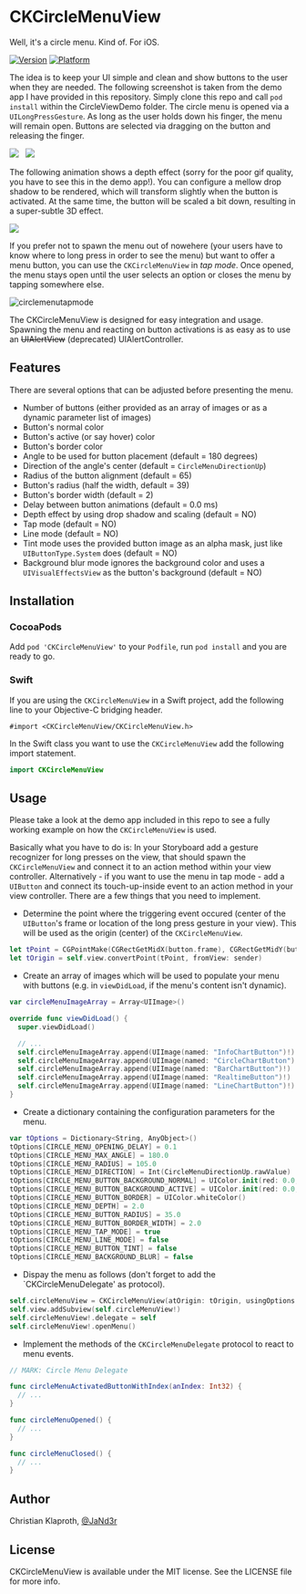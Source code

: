 CKCircleMenuView
================

Well, it's a circle menu. Kind of. For iOS.

[![Version](https://cocoapod-badges.herokuapp.com/v/CKCircleMenuView/badge.png)](http://cocoadocs.org/docsets/CKCircleMenuView)
[![Platform](https://cocoapod-badges.herokuapp.com/p/CKCircleMenuView/badge.png)](http://cocoadocs.org/docsets/CKCircleMenuView)

The idea is to keep your UI simple and clean and show buttons to the user when they are needed. The following screenshot is taken from the demo app I have provided in this repository. Simply clone this repo and call `pod install` within the CircleViewDemo folder. The circle menu is opened via a `UILongPressGesture`. As long as the user holds down his finger, the menu will remain open. Buttons are selected via dragging on the button and releasing the finger.

![](CircleMenuDemo1.gif) &nbsp; ![](CircleMenuDemo2.gif)

The following animation shows a depth effect (sorry for the poor gif quality, you have to see this in the demo app!). You can configure a mellow drop shadow to be rendered, which will transform slightly when the button is activated. At the same time, the button will be scaled a bit down, resulting in a super-subtle 3D effect.

![](CircleMenuDemoDepth.gif)

If you prefer not to spawn the menu out of nowehere (your users have to know where to long press in order to see the menu) but want to offer a menu button, you can use the `CKCircleMenuView` in _tap mode_. Once opened, the menu stays open until the user selects an option or closes the menu by tapping somewhere else.

![circlemenutapmode](https://cloud.githubusercontent.com/assets/7301252/11380734/32504124-92f8-11e5-97dc-6959e506cfe8.gif)

The CKCircleMenuView is designed for easy integration and usage. Spawning the menu and reacting on button activations is as easy as to use an ~~UIAlertView~~ (deprecated) UIAlertController.

## Features

There are several options that can be adjusted before presenting the menu.

* Number of buttons (either provided as an array of images or as a dynamic parameter list of images)
* Button's normal color
* Button's active (or say hover) color
* Button's border color
* Angle to be used for button placement (default = 180 degrees)
* Direction of the angle's center (default = `CircleMenuDirectionUp`)
* Radius of the button alignment (default = 65)
* Button's radius (half the width, default = 39)
* Button's border width (default = 2)
* Delay between button animations (default = 0.0 ms)
* Depth effect by using drop shadow and scaling (default = NO)
* Tap mode (default = NO)
* Line mode (default = NO)
* Tint mode uses the provided button image as an alpha mask, just like `UIButtonType.System` does (default = NO)
* Background blur mode ignores the background color and uses a `UIVisualEffectsView` as the button's background (default = NO)

## Installation

### CocoaPods

Add `pod 'CKCircleMenuView'` to your `Podfile`, run `pod install` and you are ready to go.

### Swift

If you are using the `CKCircleMenuView` in a Swift project, add the following line to your Objective-C bridging header.

```objc
#import <CKCircleMenuView/CKCircleMenuView.h>
```

In the Swift class you want to use the `CKCircleMenuView` add the following import statement.

```swift
import CKCircleMenuView
```
## Usage

Please take a look at the demo app included in this repo to see a fully working example on how the `CKCircleMenuView` is used.

Basically what you have to do is: In your Storyboard add a gesture recognizer for long presses on the view, that should spawn the `CKCircleMenuView` and connect it to an action method within your view controller. Alternatively - if you want to use the menu in tap mode - add a `UIButton` and connect its touch-up-inside event to an action method in your view controller. There are a few things that you need to implement.

* Determine the point where the triggering event occured (center of the `UIButton`'s frame or location of the long press gesture in your view). This will be used as the origin (center) of the `CKCircleMenuView`.
```swift
let tPoint = CGPointMake(CGRectGetMidX(button.frame), CGRectGetMidY(button.frame))
let tOrigin = self.view.convertPoint(tPoint, fromView: sender)
```
* Create an array of images which will be used to populate your menu with buttons (e.g. in `viewDidLoad`, if the menu's content isn't dynamic).
```swift
var circleMenuImageArray = Array<UIImage>()

override func viewDidLoad() {
  super.viewDidLoad()

  // ...
  self.circleMenuImageArray.append(UIImage(named: "InfoChartButton")!)
  self.circleMenuImageArray.append(UIImage(named: "CircleChartButton")!)
  self.circleMenuImageArray.append(UIImage(named: "BarChartButton")!)
  self.circleMenuImageArray.append(UIImage(named: "RealtimeButton")!)
  self.circleMenuImageArray.append(UIImage(named: "LineChartButton")!)
}
```
* Create a dictionary containing the configuration parameters for the menu.
```swift
var tOptions = Dictionary<String, AnyObject>()
tOptions[CIRCLE_MENU_OPENING_DELAY] = 0.1
tOptions[CIRCLE_MENU_MAX_ANGLE] = 180.0
tOptions[CIRCLE_MENU_RADIUS] = 105.0
tOptions[CIRCLE_MENU_DIRECTION] = Int(CircleMenuDirectionUp.rawValue)
tOptions[CIRCLE_MENU_BUTTON_BACKGROUND_NORMAL] = UIColor.init(red: 0.0, green: 0.0, blue: 0.0, alpha: 0.4)
tOptions[CIRCLE_MENU_BUTTON_BACKGROUND_ACTIVE] = UIColor.init(red: 0.0, green: 0.0, blue: 0.0, alpha: 0.8)
tOptions[CIRCLE_MENU_BUTTON_BORDER] = UIColor.whiteColor()
tOptions[CIRCLE_MENU_DEPTH] = 2.0
tOptions[CIRCLE_MENU_BUTTON_RADIUS] = 35.0
tOptions[CIRCLE_MENU_BUTTON_BORDER_WIDTH] = 2.0
tOptions[CIRCLE_MENU_TAP_MODE] = true
tOptions[CIRCLE_MENU_LINE_MODE] = false
tOptions[CIRCLE_MENU_BUTTON_TINT] = false
tOptions[CIRCLE_MENU_BACKGROUND_BLUR] = false
```
* Dispay the menu as follows (don't forget to add the `CKCircleMenuDelegate' as protocol).
```swift
self.circleMenuView = CKCircleMenuView(atOrigin: tOrigin, usingOptions: tOptions, withImageArray: self.circleMenuImageArray)
self.view.addSubview(self.circleMenuView!)
self.circleMenuView!.delegate = self
self.circleMenuView!.openMenu()
```
* Implement the methods of the `CKCircleMenuDelegate` protocol to react to menu events.
```swift
// MARK: Circle Menu Delegate

func circleMenuActivatedButtonWithIndex(anIndex: Int32) {
  // ...
}

func circleMenuOpened() {
  // ...
}

func circleMenuClosed() {
  // ...
}
```

## Author

Christian Klaproth, [@JaNd3r](http://twitter.com/JaNd3r)

## License

CKCircleMenuView is available under the MIT license. See the LICENSE file for more info.
